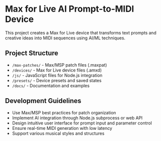 <!-- Use this file to provide workspace-specific custom instructions to Copilot. For more details, visit https://code.visualstudio.com/docs/copilot/copilot-customization#_use-a-githubcopilotinstructionsmd-file -->

# Max for Live AI Prompt-to-MIDI Device

This project creates a Max for Live device that transforms text prompts and creative ideas into MIDI sequences using AI/ML techniques.

## Project Structure
- `/max-patches/` - Max/MSP patch files (.maxpat)
- `/devices/` - Max for Live device files (.amxd)
- `/js/` - JavaScript files for Node.js integration
- `/presets/` - Device presets and saved states
- `/docs/` - Documentation and examples

## Development Guidelines
- Use Max/MSP best practices for patch organization
- Implement AI integration through Node.js subprocess or web API
- Design intuitive user interface for prompt input and parameter control
- Ensure real-time MIDI generation with low latency
- Support various musical styles and structures